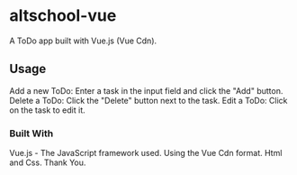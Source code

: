 # altschool-vue
A  ToDo app built with Vue.js (Vue Cdn).

## Usage
Add a new ToDo: Enter a task in the input field and click the "Add" button.
Delete a ToDo: Click the "Delete" button next to the task.
Edit a ToDo: Click on the task to edit it.

### Built With
Vue.js - The JavaScript framework used. Using the Vue Cdn format.
Html and Css.
Thank You.
